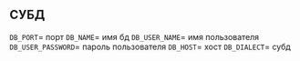 ## СУБД

`DB_PORT`= порт
`DB_NAME`= имя бд
`DB_USER_NAME`= имя пользователя
`DB_USER_PASSWORD`= пароль пользователя
`DB_HOST`= хост
`DB_DIALECT`= субд